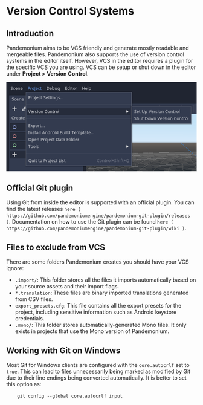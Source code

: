

Version Control Systems
=======================

Introduction
------------

Pandemonium aims to be VCS friendly and generate mostly readable and mergeable files.
Pandemonium also supports the use of version control systems in the editor itself.
However, VCS in the editor requires a plugin for the specific VCS you are using.
VCS can be setup or shut down in the editor under **Project > Version Control**.

![](img/version_control_menu.png)

Official Git plugin
-------------------

Using Git from inside the editor is supported with an official plugin.
You can find the latest releases
`here ( https://github.com/pandemoniumengine/pandemonium-git-plugin/releases )`. Documentation on how to use the Git
plugin can be found
`here ( https://github.com/pandemoniumengine/pandemonium-git-plugin/wiki )`.

Files to exclude from VCS
-------------------------

There are some folders Pandemonium creates you should have your VCS ignore:

- `.import/`: This folder stores all the files it imports automatically based on
  your source assets and their import flags.
- `*.translation`: These files are binary imported translations generated from CSV files.
- `export_presets.cfg`: This file contains all the export presets for the
  project, including sensitive information such as Android keystore credentials.
- `.mono/`: This folder stores automatically-generated Mono files. It only exists
  in projects that use the Mono version of Pandemonium.

Working with Git on Windows
---------------------------

Most Git for Windows clients are configured with the `core.autocrlf` set to `true`.
This can lead to files unnecessarily being marked as modified by Git due to their line endings being converted automatically.
It is better to set this option as:

```
    git config --global core.autocrlf input
```
